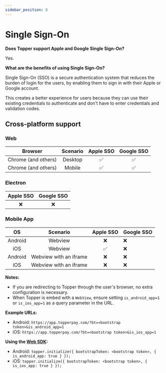 ```yaml
---
sidebar_position: 8
---
```


# Single Sign-On

**Does Topper support Apple and Google Single Sign-On?**

Yes.

**What are the benefits of using Single Sign-On?**

Single Sign-On (SSO) is a secure authentication system that reduces the burden of login for the users, by enabling them to sign in with their Apple or Google account.

This creates a better experience for users because they can use their existing credentials to authenticate and don't have to enter credentials and validation codes.

## Cross-platform support

### Web

|       Browser       | Scenario | Apple SSO | Google SSO |
| :-----------------: | :------: | :-------: | :--------: |
| Chrome (and others) | Desktop  |    ✅     |     ✅     |
| Chrome (and others) |  Mobile  |    ✅     |     ✅     |

### Electron

| Apple SSO | Google SSO |
| :-------: | :--------: |
|    ❌     |     ❌     |

### Mobile App

|   OS    |        Scenario        | Apple SSO | Google SSO |
| :-----: | :--------------------: | :-------: | ---------- |
| Android |        Webview         |    ❌     | ❌         |
|   iOS   |        Webview         |    ✅     | ❌         |
| Android | Webview with an iframe |    ❌     | ❌         |
|   iOS   | Webview with an iframe |    ❌     | ❌         |

**Notes:**

- If you are redirecting to Topper through the user's browser, no extra configuration is necessary.
- When Topper is embed with a `WebView`, ensure setting `is_android_app=1` or `is_ios_app=1` as a query parameter in the URL.

**Example URLs:**

- Android: `https://app.topperpay.com/?bt=<bootstrap token>&is_android_app=1`
- iOS: `https://app.topperpay.com/?bt=<bootstrap token>&is_ios_app=1`

**Using the [Web SDK](./web-sdk.md):**

- Android: `topper.initialize({ bootstrapToken: <bootstrap token>, { is_android_app: true } });`
- iOS: `topper.initialize({ bootstrapToken: <bootstrap token>, { is_ios_app: true } });`
